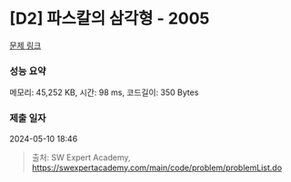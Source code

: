 # [D2] 파스칼의 삼각형 - 2005 

[문제 링크](https://swexpertacademy.com/main/code/problem/problemDetail.do?contestProbId=AV5P0-h6Ak4DFAUq) 

### 성능 요약

메모리: 45,252 KB, 시간: 98 ms, 코드길이: 350 Bytes

### 제출 일자

2024-05-10 18:46



> 출처: SW Expert Academy, https://swexpertacademy.com/main/code/problem/problemList.do